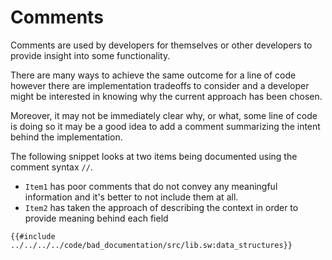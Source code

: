 # Comments

Comments are used by developers for themselves or other developers to provide insight into some functionality.

There are many ways to achieve the same outcome for a line of code however there are implementation tradeoffs to consider and a developer might be interested in knowing why the current approach has been chosen. 

Moreover, it may not be immediately clear why, or what, some line of code is doing so it may be a good idea to add a comment summarizing the intent behind the implementation.

The following snippet looks at two items being documented using the comment syntax `//`.

- `Item1` has poor comments that do not convey any meaningful information and it's better to not include them at all.
- `Item2` has taken the approach of describing the context in order to provide meaning behind each field

```sway
{{#include ../../../../code/bad_documentation/src/lib.sw:data_structures}}
```
